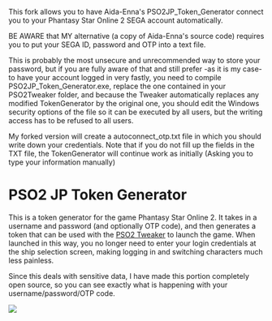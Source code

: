 This fork allows you to have Aida-Enna's PSO2JP_Token_Generator connect you to your Phantasy Star Online 2 SEGA account automatically.

BE AWARE that MY alternative (a copy of Aida-Enna's source code) requires you to put your SEGA ID, password and OTP into a text file.

This is probably the most unsecure and unrecommended way to store your password,
but if you are fully aware of that and still prefer -as it is my case- to have your account logged in very fastly,
you need to compile PSO2JP_Token_Generator.exe, replace the one contained in your PSO2Tweaker folder, and because the Tweaker automatically replaces any modified TokenGenerator by the original one, you should edit the Windows security options of the file so it can be executed by all users, but the writing access has to be refused to all users.

My forked version will create a autoconnect_otp.txt file in which you should write down your credentials.
Note that if you do not fill up the fields in the TXT file, the TokenGenerator will continue work as initially (Asking you to type your information manually)

# PSO2 JP Token Generator
This is a token generator for the game Phantasy Star Online 2. It takes in a username and password (and optionally OTP code), and then generates a token that can be used with the [PSO2 Tweaker](http://arks-layer.com) to launch the game. When launched in this way, you no longer need to enter your login credentials at the ship selection screen, making logging in and switching characters much less painless.

Since this deals with sensitive data, I have made this portion completely open source, so you can see exactly what is happening with your username/password/OTP code.

![](https://i.imgur.com/FopVlJR.gif)
